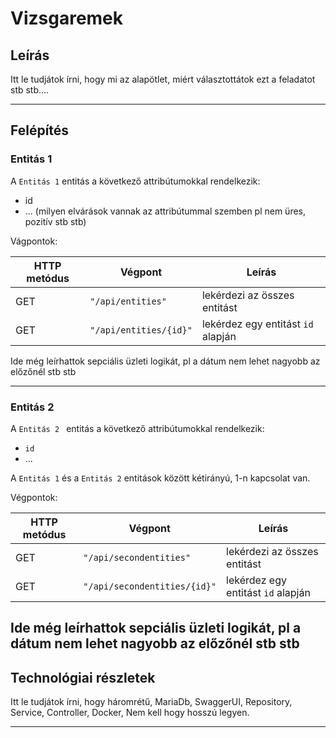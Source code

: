 # Vizsgaremek

## Leírás

Itt le tudjátok írni, hogy mi az alapötlet, miért választottátok ezt a feladatot stb stb....

---

## Felépítés

### Entitás 1

A `Entitás 1` entitás a következő attribútumokkal rendelkezik:

* id
* ... (milyen elvárások vannak az attribútummal szemben pl nem üres, pozitív stb stb)

Vágpontok: 

| HTTP metódus | Végpont                 | Leírás                                                                 |
| ------------ | ----------------------- | ---------------------------------------------------------------------- |
| GET          | `"/api/entities"`        | lekérdezi az összes entitást                                         |
| GET          | `"/api/entities/{id}"`   | lekérdez egy entitást `id` alapján                                      |

Ide még leírhattok sepciális üzleti logikát, pl a dátum nem lehet nagyobb az előzőnél stb stb


---

### Entitás 2 

A `Entitás 2 ` entitás a következő attribútumokkal rendelkezik:

* `id`
* ...

A `Entitás 1` és a `Entitás 2` entitások között kétirányú, 1-n kapcsolat van.

Végpontok:

| HTTP metódus | Végpont                 | Leírás                                                                 |
| ------------ | ----------------------- | ---------------------------------------------------------------------- |
| GET          | `"/api/secondentities"`        | lekérdezi az összes entitást                                         |
| GET          | `"/api/secondentities/{id}"`   | lekérdez egy entitást `id` alapján                                      |


Ide még leírhattok sepciális üzleti logikát, pl a dátum nem lehet nagyobb az előzőnél stb stb
---

## Technológiai részletek

Itt le tudjátok írni, hogy háromrétű, MariaDb, SwaggerUI, Repository, Service, Controller, Docker, Nem kell hogy hosszú legyen. 

---
